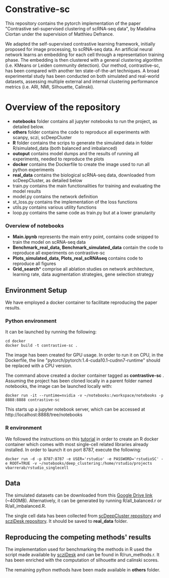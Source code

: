 # Constrative-sc

This repository contains the pytorch implementation of the paper "Contrastive sel-supervised clustering of scRNA-seq data", by Madalina Ciortan under the supervision of Matthieu Defrance.  

We adapted the self-supervised contrastive learning framework, initially proposed for image processing, to scRNA-seq data. An artificial neural network learns an embedding for each cell through a representation training phase. The embedding is then clustered with a general clustering algorithm (i.e. KMeans or Leiden community detection). Our method, contrastive-sc, has been compared with another ten state-of-the-art techniques. A broad experimental study has been conducted on both simulated and real-world datasets, assessing multiple external and internal clustering performance metrics (i.e. ARI, NMI, Silhouette, Calinski).

# Overview of the repository
- **notebooks** folder contains all jupyter notebooks to run the project, as detailed below.
- **others** folder contains the code to reproduce all experiments with scanpy, sczi, scDeepCluster
- **R** folder contains the scrips to generate the simulated data in folder R/simulated_data (both balanced and imbalanced)
- **outoput** contains model dumps and the results of running all experiments, needed to reproduce the plots
- **docker** contains the Dockerfile to create the image used to run all python experiments
- **real_data** contains the biological scRNA-seq data, downloaded from scDeepCluster, as detailed below
- train.py contains the main functionalities for training and evaluating the model results
- model.py contains the network definition
- st_loss.py contains the implementation of the loss functions
- utils.py contains various utility functions
- loop.py contains the same code as train.py but at a lower granularity

### Overview of notebooks
- **Main.ipynb** represents the main entry point, contains code snipped to train the model on scRNA-seq data
- **Benchmark_real_data, Benchmark_simulated_data** contain the code to reproduce all experiments on contrastive-sc
- **Plots_simulated_data, Plots_real_scRNAseq** contains code to reproduce all figures
- **Grid_search*** comprise all ablation studies on network architecture, learning rate, data augmentation strategies, gene selection strategy

## Environment Setup
We have employed a docker container to facilitate reproducing the paper results.

### Python environment
It can be launched by running the following:

```
cd docker  
docker build -t contrastive-sc .
```

The image has been created for GPU usage. In order to run it on CPU, in the Dockerfile, the line "pytorch/pytorch:1.4-cuda10.1-cudnn7-runtime" should be replaced with a CPU version.

The command above created a docker container tagged as **contrastive-sc** . Assuming the project has been cloned locally in a parent folder named notebooks, the image can be launched locally with:

```
docker run -it --runtime=nvidia -v ~/notebooks:/workspace/notebooks -p 8888:8888 contrastive-sc
```
This starts up a jupyter notebook server, which can be accessed at http://localhost:8888/tree/notebooks

### R environment

We followed the instructions on this [tutorial](http://bioinformatics.sph.harvard.edu/knowledgebase/scrnaseq/rstudio_sc_docker.html) in order to create an R docker container which comes with most single-cell related libraries already installed.
In order to launch it on port 8787, execute the following:

```
docker run -d -p 8787:8787 -e USER='rstudio' -e PASSWORD='rstudioSC' -e ROOT=TRUE -v ~/notebooks/deep_clustering:/home/rstudio/projects vbarrerab/rstudio_singlecell
```



## Data
The simulated datasets can be downloaded from this [Google Drive link](https://drive.google.com/file/d/19CSAyNgZKrX7WKoM2UP0nVNS6RHlW2I2/view?usp=sharing) (~400MB). Alternatively, it can be generated by running R/all_balanced.r or R/all_imbalanced.R.  

The single cell data has been collected from
[scDeepCluster repository](https://github.com/ttgump/scDeepCluster) and [scziDesk repository](https://github.com/xuebaliang/scziDesk). It should be saved to **real_data** folder.

## Reproducing the competing methods' results

The implementation used for benchmarking the methods in R used the script made available by [scziDesk](https://github.com/xuebaliang/scziDesk/blob/master/traditional%20statistic%20based%20clustering/Compare_R_methods.R) and can be found in R/run_methods.r. It has been enriched with the computation of silhouette and calinski scores.

The remaining python methods have been made available in **others** folder.